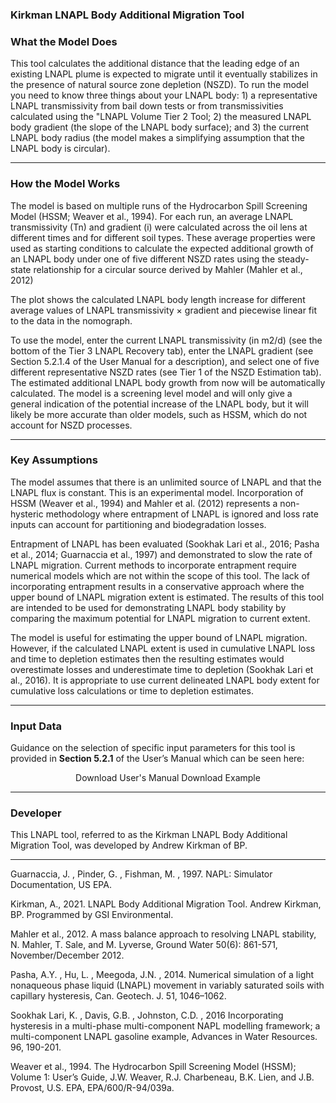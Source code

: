 <h3> Kirkman LNAPL Body Additional Migration Tool </h3>

<h3> What the Model Does </h3>   

This tool calculates the additional distance that the leading edge of an existing LNAPL plume is expected to migrate until it eventually stabilizes in the presence of natural source zone depletion (NSZD). To run the model you need to know three things about your LNAPL body:  1) a representative LNAPL transmissivity from bail down tests or from  transmissivities calculated using the "LNAPL Volume Tier 2 Tool; 2) the measured LNAPL body gradient (the slope of the LNAPL body surface); and 3) the current LNAPL body radius (the model makes a simplifying assumption that the LNAPL body is circular).

<hr class="featurette-divider">

<h3> How the Model Works </h3>

The model is based on multiple runs of the Hydrocarbon Spill Screening Model (HSSM; Weaver et al., 1994). For each run, an average LNAPL transmissivity (Tn) and gradient (i) were calculated across the oil lens at different times and for different soil types. These average properties were used as starting conditions to calculate the expected additional growth of an LNAPL body under one of five different NSZD rates using the steady-state relationship for a circular source derived by Mahler (Mahler et al., 2012)<br>

The plot shows the calculated LNAPL body length increase for different average values of LNAPL transmissivity × gradient and piecewise linear fit to the data in the nomograph.<br>

To use the model, enter the current LNAPL transmissivity (in m2/d) (see the bottom of the Tier 3 LNAPL Recovery tab), enter the LNAPL gradient (see Section 5.2.1.4 of the User Manual for a description), and select one of five different representative NSZD rates (see Tier 1 of the NSZD Estimation tab). The estimated additional LNAPL body growth from now will be automatically calculated.  The model is a screening level model and will only give a general indication of the potential increase of the LNAPL body, but it will likely be more accurate than older models, such as HSSM, which do not account for NSZD processes. 

<hr class="featurette-divider">

<h3> Key Assumptions </h3>  

The model assumes that there is an unlimited source of LNAPL and that the LNAPL flux is constant. This is an experimental model. Incorporation of HSSM (Weaver et al., 1994) and Mahler et al. (2012) represents a non-hysteric methodology where entrapment of LNAPL is ignored and loss rate inputs can account for partitioning and biodegradation losses.<br>

Entrapment of LNAPL has been evaluated (Sookhak Lari et al., 2016; Pasha et al., 2014; Guarnaccia et al., 1997) and demonstrated to slow the rate of LNAPL migration. Current methods to incorporate entrapment require numerical models which are not within the scope of this tool. The lack of incorporating entrapment results in a conservative approach where the upper bound of LNAPL migration extent is estimated. The results of this tool are intended to be used for demonstrating LNAPL body stability by comparing the maximum potential for LNAPL migration to current extent.<br>

The model is useful for estimating the upper bound of LNAPL migration. However, if the calculated LNAPL extent is used in cumulative LNAPL loss and time to depletion estimates then the resulting estimates would overestimate losses and underestimate time to depletion (Sookhak Lari et al., 2016). It is appropriate to use current delineated LNAPL body extent for cumulative loss calculations or time to depletion estimates.

<hr class="featurette-divider">

<h3>Input Data</h3>

Guidance on the selection of specific input parameters for this tool is provided in <b>Section 5.2.1</b> of the User’s Manual which can be seen here:

<div style = "text-align:center;">
<a class="btn btn-default btn btn-default shiny-download-link shiny-bound-output button1" onclick="window.open('GSI_Concawe_LNAPL_Manual.pdf#page=24')" role="button">Download User's Manual</a>
<a class="btn btn-default btn btn-default shiny-download-link shiny-bound-output button1" onclick="window.open('03_LNAPL-Migration/Tier-2/LNAPL_Body_Additional_Migration_Tool_Example.pdf')" role="button">Download Example</a>
</div>

<hr class="featurette-divider">

<h3> Developer </h3> 

This LNAPL tool, referred to as the Kirkman LNAPL  Body Additional Migration Tool, was developed by Andrew Kirkman of BP.

<hr class="featurette-divider">

Guarnaccia, J. , Pinder, G. , Fishman, M. , 1997. NAPL: Simulator Documentation, US EPA. <br>

Kirkman, A., 2021. LNAPL  Body Additional Migration Tool. Andrew Kirkman, BP. Programmed by GSI Environmental.

Mahler et al., 2012. A mass balance approach to resolving LNAPL stability, N. Mahler, T. Sale, and M. Lyverse, Ground Water 50(6): 861-571, November/December 2012. <br>

Pasha, A.Y. , Hu, L. , Meegoda, J.N. , 2014. Numerical simulation of a light nonaqueous phase liquid (LNAPL) movement in variably saturated soils with capillary hysteresis, Can. Geotech. J. 51, 1046–1062. <br>

Sookhak Lari, K. , Davis, G.B. , Johnston, C.D. , 2016 Incorporating hysteresis in a multi-phase multi-component NAPL modelling framework; a multi-component LNAPL gasoline example, Advances in Water Resources. 96, 190-201. <br>

Weaver et al., 1994. The Hydrocarbon Spill Screening Model (HSSM); Volume 1: User’s Guide, J.W. Weaver, R.J. Charbeneau, B.K. Lien, and J.B. Provost, U.S. EPA, EPA/600/R-94/039a. <br>
